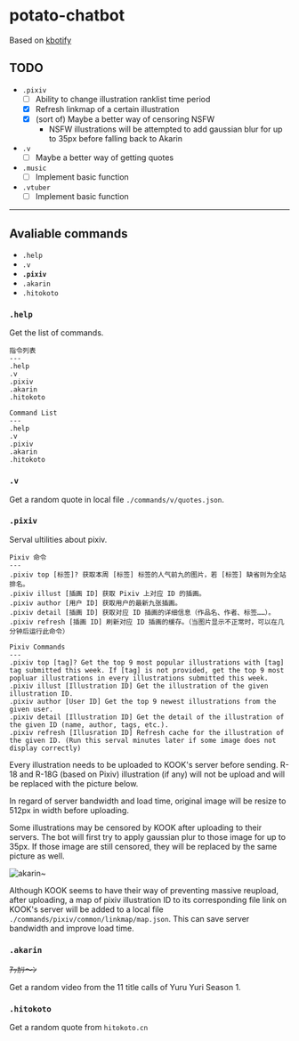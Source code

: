 # potato-chatbot

Based on [kbotify](https://github.com/fi6/kBotify)

## TODO

- `.pixiv`
    - [ ] Ability to change illustration ranklist time period
    - [x] Refresh linkmap of a certain illustration
    - [x] (sort of) Maybe a better way of censoring NSFW
        - NSFW illustrations will be attempted to add gaussian blur for up to 35px before falling back to Akarin
- `.v`
    - [ ] Maybe a better way of getting quotes
- `.music`
    - [ ] Implement basic function
- `.vtuber`
    - [ ] Implement basic function

---

## Avaliable commands

- `.help`
- `.v`
- **`.pixiv`**
- `.akarin`
- `.hitokoto`

### `.help`

Get the list of commands.

```
指令列表
---
.help
.v
.pixiv
.akarin
.hitokoto
```

```
Command List
---
.help
.v
.pixiv
.akarin
.hitokoto
```

### `.v`

Get a random quote in local file `./commands/v/quotes.json`.

### `.pixiv`

Serval ultilities about pixiv.

```
Pixiv 命令
---
.pixiv top [标签]? 获取本周 [标签] 标签的人气前九的图片，若 [标签] 缺省则为全站排名。
.pixiv illust [插画 ID] 获取 Pixiv 上对应 ID 的插画。
.pixiv author [用户 ID] 获取用户的最新九张插画。
.pixiv detail [插画 ID] 获取对应 ID 插画的详细信息（作品名、作者、标签……）。
.pixiv refresh [插画 ID] 刷新对应 ID 插画的缓存。（当图片显示不正常时，可以在几分钟后运行此命令）
```


```
Pixiv Commands
---
.pixiv top [tag]? Get the top 9 most popular illustrations with [tag] tag submitted this week. If [tag] is not provided, get the top 9 most popluar illustrations in every illustrations submitted this week.
.pixiv illust [Illustration ID] Get the illustration of the given illustration ID.
.pixiv author [User ID] Get the top 9 newest illustrations from the given user.
.pixiv detail [Illustration ID] Get the detail of the illustration of the given ID (name, author, tags, etc.).
.pixiv refresh [Illusration ID] Refresh cache for the illustration of the given ID. (Run this serval minutes later if some image does not display correctly)
```

Every illustration needs to be uploaded to KOOK's server before sending. R-18 and R-18G (based on Pixiv) illustration (if any) will not be upload and will be replaced with the picture below.

In regard of server bandwidth and load time, original image will be resize to 512px in width before uploading.

Some illustrations may be censored by KOOK after uploading to their servers. The bot will first try to apply gaussian plur to those image for up to 35px. If those image are still censored, they will be replaced by the same picture as well.

![akarin~](https://img.kaiheila.cn/assets/2022-07/vlOSxPNReJ0dw0dw.jpg)

Although KOOK seems to have their way of preventing massive reupload, after uploading, a map of pixiv illustration ID to its corresponding file link on KOOK's server will be added to a local file `./commands/pixiv/common/linkmap/map.json`. This can save server bandwidth and improve load time.

### `.akarin`

~~ｱｯｶﾘ～ﾝ~~

Get a random video from the 11 title calls of Yuru Yuri Season 1.

### `.hitokoto`

Get a random quote from `hitokoto.cn`